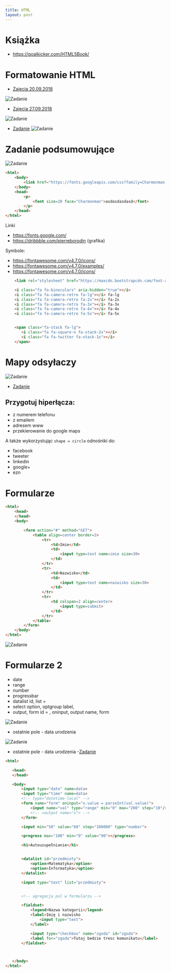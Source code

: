 ```yaml
---
title: HTML
layout: post
---
```


# Książka
 - https://goalkicker.com/HTML5Book/
# Formatowanie HTML

 - [Zajęcia 20.09.2018](https://gist.github.com/adriannowak/0272abb912c1fc86edad7979aaba4cbd/)

 ![Zadanie](/images/html/20180920_091927.jpg)

 - [Zajęcia 27.09.2018](https://gist.github.com/adriannowak/24bf81370057f114659e9458b21f8c70)

 ![Zadanie](/images/html/20180927_173046.jpg)

 - [Zadanie](https://gist.github.com/adriannowak/342253113d881bb1cd7774795ec30a9c)
![Zadanie](https://cdn-images-1.medium.com/max/1600/1*PxUSCWWlzG4R4My52L5sGg.png)


# Zadanie podsumowujące

 ![Zadanie](/images/html/20.png)


 ```html
 <html>
     <body>
         <link href="https://fonts.googleapis.com/css?family=Charmonman|Source+Sans+Pro" rel="stylesheet">
     </body>
     <head>
         <p>
             <font size=20 face="Charmonman">asdasdasdasd</font>
         </p>
     </head>
 </html>
```


Linki
 - https://fonts.google.com/
 - https://dribbble.com/pierreborodin (grafika)


Symbole:
 - https://fontawesome.com/v4.7.0/icons/
 - https://fontawesome.com/v4.7.0/examples/
 - https://fontawesome.com/v4.7.0/icons/

```html
    <link rel="stylesheet" href="https://maxcdn.bootstrapcdn.com/font-awesome/4.4.0/css/font-awesome.min.css">

    <i class="fa fa-binoculars" aria-hidden="true"></i>
    <i class="fa fa-camera-retro fa-lg"></i> fa-lg
    <i class="fa fa-camera-retro fa-2x"></i> fa-2x
    <i class="fa fa-camera-retro fa-3x"></i> fa-3x
    <i class="fa fa-camera-retro fa-4x"></i> fa-4x
    <i class="fa fa-camera-retro fa-5x"></i> fa-5x


    <span class="fa-stack fa-lg">
       <i class="fa fa-square-o fa-stack-2x"></i>
       <i class="fa fa-twitter fa-stack-1x"></i>
    </span>

```



# Mapy odsyłaczy

 ![Zadanie](/images/html/sygnatura.png)
 - [Zadanie](https://gist.github.com/adriannowak/124c313aca0d296ce88206f6917c623f)

## Przygotuj hiperłącza:
 - z numerem telefonu
 - z emailem
 - adresem www
 - przekierowanie do google maps

 A także wykorzystując `shape = circle` odnośniki do:
  - facebook
  - tweeter
  - linkedin
  - google+
  - ezn


# Formularze
```html
<html>
	<head>
	</head>
	<body>

		<form action="#" method="GET">
			<table align=center border=2>
				<tr>
					<td>Imie</td>
					<td>
						<input type=text name=imie size=30>
					</td>
				</tr>
				<tr>
					<td>Nazwisko</td>
					<td>
						<input type=text name=nazwisko size=30>
					</td>
				</tr>
				<tr>
					<td colspan=2 align=center>
						<input type=submit>
					</td>
				</tr>
			</table>
		</form>
	</body>
</html>
```
 ![Zadanie](/images/html/formularz_1.jpeg)



 # Formularze 2
 - date
 - range
 - number
 - progressbar
 - datalist id, list =
 - select option, optgroup label,
 - output, form id = , oninput, output name, form

 ![Zadanie](/images/html/invoice.png)
  - ostatnie pole - data urodzenia

 ![Zadanie](/images/html/form-final.jpg)
  - ostatnie pole - data urodzenia
 -[Zadanie](https://gist.github.com/adriannowak/2527547d98e08b1478b42a17c2be6c94)


 ```html
<html>

	<head>
	</head>

	<body>
		<input type="date" name=data>
		<input type="time" name=data>
		<!-- type="datetime-local" -->
		<form name="form" oninput="x.value = parseInt(val.value)">
			<input name="val" type="range" min="0" max="200" step="10"/>
			<!-- <output name="x"> -->
		</form>

		<input min="50" value="60" step="100000" type="number">

		<progress max="100" min="0" value="90"></progress>

		<h1>Autouzupełnianie</h1>


		<datalist id="przedmioty">
			<option>Matematyka</option>
			<option>Informatyka</option>
		</datalist>

		<input type="text" list="przedmioty">


		<!-- agregacja pol w formularzu -->

		<fieldset>
			<legend>Nazwa kategorii</legend>
			<label>Imię i nazwisko
				<input type="text">
			</label>

			<input type="checkbox" name="zgoda" id="zgoda">
			<label for="zgoda">Tutaj bedzie tresc komunikatu</label>
		</fieldset>



	</body>
</html>
```



